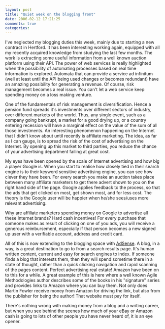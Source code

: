 ```yaml
---
layout: post
title: "Quiet week on the blogging front"
date: 2006-02-12 17:21:25
comments: true
categories:
---
```


I've neglected my blogging duties this week, mainly due to starting a new contract in Hertford. It has been interesting working again, equipped with all my recently acquired knowledge from studying the last few months. The work is extracting some useful information from a well known auction platform using their API. The power of web services is really highlighted when the possibility of automating processes based on real time information is explored. Automata that can provide a service ad infinitum (well at least until the API being used changes or becomes redundant) have an amazing possibility for generating a revenue. Of course, risk management becomes a real issue. You can't let a web service keep spending money on a loss making venture.

One of the fundamentals of risk management is diversification. Hence a pension fund spreads it's investments over different sectors of industry, over different markets of the world. Thus, any single event, such as a company going bankrupt, a market for a good drying up, or a country entering recession will have a marginal effect on the value of the sum of all those investments. An interesting phenomenon happening on the Internet that I didn't know about until recently is affiliate marketing. The idea, as far as I can gauge, is to spread the risk of the cost of advertising on the Internet. By opening up this market to third parties, you reduce the chance of your advertising department failing at great cost.

My eyes have been opened by the scale of Internet advertising and how big a player Google is. When you start to realise how closely tied in their search engine is to their keyword sensitive advertising engine, you can see how clever they have been. For every search you make an auction takes place between many affiliate marketers to get there advert shown to you on the right hand side of the page. Google applies feedback to the process, so that the ads that get clicked on most, get shown most, and for less cost. The theory is the Google user will be happier when he/she sees/uses more relevant advertising.

Why are affiliate marketers spending money on Google to advertise all these Internet brands? Hard cash incentives! For every purchase that someone makes as result of clicking on one of you ads, you will receive a generous reimbursement, especially if that person becomes a new signed up user with a verifiable account, address and credit card.

All of this is now extending to the blogging space with [AdSense](http://adsense.google.com). A blog, in a way, is a great destination to go to from a search results page. It's human written content, current and easy for search engines to index. If someone finds a blog that interests them, then they will spend sometime there in a state of thought, rather than a quick clicking navigation and rapid scanning of the pages content. Perfect advertising real estate! Amazon have been on to this for a while. A great example of this is here where a well known Agile Methodologies author describes some of the books in his \"signature\" series and provides links to Amazon where you can buy them. Not only does Martin Fowler receive money from Amazon for driving the link, but also from the publisher for being the author! That website must pay for itself.

There's nothing wrong with making money from a blog and a writing career, but when you see behind the scenes how much of your eBay or Amazon cash is going to lots of other people you have never heard of, it is an eye opener.